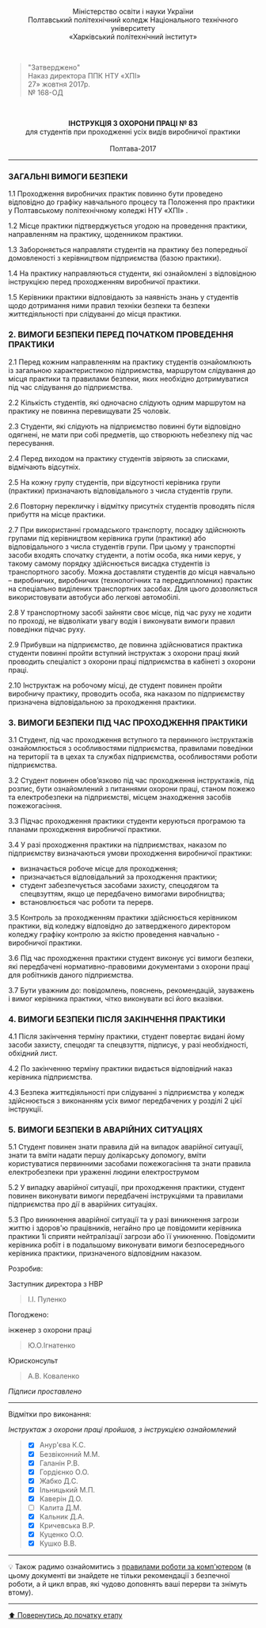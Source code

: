 <p align="center">Міністерство освіти і науки України<br>
Полтавський політехнічний коледж Національного технічного університету <br>
«Харківський політехнічний інститут»</p>
<br>



>"Затверджено"<br>
>Наказ директора ППК НТУ «ХПІ»<br>
>27» жовтня 2017р.<br>
>№ 168-ОД

<br>
<p align="center"><strong>ІНСТРУКЦІЯ З ОХОРОНИ ПРАЦІ № 83</strong><br>
для студентів при проходженні усіх видів виробничої практики<br><br> 
Полтава-2017</p>

---

### **ЗАГАЛЬНІ ВИМОГИ БЕЗПЕКИ**

1.1 Проходження виробничих практик повинно бути проведено відповідно до графіку навчального процесу та Положення про практики у Полтавському політехнічному коледжі НТУ «ХПІ»  .

1.2 Місце практики підтверджується  угодою на проведення практики, направленням на практику, щоденником практики.

1.3 Забороняється направляти студентів на практику без попередньої домовленості з керівництвом підприємства (базою практики).

1.4 На практику направляються студенти, які ознайомлені з відповідною інструкцією перед проходженням виробничої практики.

1.5 Керівники практики відповідають за наявність знань у студентів щодо дотримання ними правил техніки безпеки та безпеки життєдіяльності при слідуванні до місця практики.

### **2. ВИМОГИ БЕЗПЕКИ ПЕРЕД ПОЧАТКОМ ПРОВЕДЕННЯ ПРАКТИКИ**

2.1 Перед кожним направленням на практику студентів ознайомлюють із загальною характеристикою підприємства,  маршрутом слідування до місця практики та правилами безпеки, яких необхідно дотримуватися під час слідування до підприємства.

2.2 Кількість студентів, які одночасно слідують одним маршрутом на практику не повинна перевищувати 25 чоловік.

2.3 Студенти, які слідують на підприємство повинні бути відповідно одягнені, не мати при собі предметів, що створюють небезпеку під час пересування.

2.4 Перед виходом на практику студентів звіряють за списками, відмічають відсутніх.

2.5 На кожну групу студентів, при відсутності керівника групи (практики) призначають відповідального з числа студентів групи.

2.6 Повторну перекличку і відмітку присутніх студентів проводять після прибуття на місце практики.

2.7 При використанні громадського транспорту, посадку здійснюють групами під керівництвом керівника групи (практики) або відповідального з числа студентів групи. При цьому у транспортні засоби входять спочатку студенти, а потім особа, яка ними керує, у такому самому порядку здійснюється висадка студентів із транспортного засобу. Можна доставляти студентів до місця навчально – виробничих, виробничих (технологічних та переддипломних) практик на спеціально виділених транспортних засобах. Для цього дозволяється використовувати автобуси або легкові автомобілі.  

2.8 У транспортному засобі зайняти своє місце, під час руху не ходити по проході, не відволікати увагу водія і виконувати вимоги правил поведінки підчас руху.

2.9 Прибувши на підприємство, де повинна здійснюватися практика студенти повинні пройти вступний інструктаж з охорони праці який проводить спеціаліст з охорони праці підприємства в кабінеті з охорони праці.

2.10 Інструктаж на робочому місці, де студент повинен пройти виробничу практику, проводить особа, яка наказом по підприємству призначена відповідальною за проходження практики.

### **3. ВИМОГИ БЕЗПЕКИ ПІД ЧАС ПРОХОДЖЕННЯ ПРАКТИКИ**

3.1 Студент, під час проходження вступного та первинного інструктажів ознайомлюється з особливостями підприємства, правилами поведінки на території та в цехах та службах підприємства, особливостями роботи підприємства.

3.2 Студент повинен обов’язково під час проходження інструктажів, під розпис, бути ознайомлений  з питаннями охорони праці, станом пожежо та електробезпеки  на підприємстві, місцем знаходження засобів пожежогасіння.

3.3 Підчас проходження практики студенти керуються програмою та планами проходження виробничої практики.

3.4 У разі проходження практики на підприємствах, наказом по підприємству визначаються умови проходження виробничої практики:

- визначається робоче місце для проходження;
- призначається відповідальний за проходження практики;
- студент забезпечується засобами захисту, спецодягом та спецвзуттям, якщо це передбачено вимогами виробництва;
- встановлюється час роботи та перерв.

3.5 Контроль за проходженням практики здійснюється керівником практики, від коледжу відповідно до затвердженого директором коледжу  графіку контролю за якістю проведення навчально - виробничої практики. 

3.6 Під час проходження практики студент виконує усі вимоги безпеки, які передбачені нормативно-правовими документами з охорони праці для робітників даного підприємства. 

3.7 Бути уважним до: повідомлень, пояснень, рекомендацій, зауважень і вимог керівника практики, чітко виконувати всі його вказівки. 

### **4. ВИМОГИ БЕЗПЕКИ ПІСЛЯ ЗАКІНЧЕННЯ ПРАКТИКИ**

4.1 Після закінчення терміну практики, студент повертає видані йому засоби захисту, спецодяг та спецвзуття, підписує, у разі необхідності, обхідний лист.

4.2 По закінченню терміну практики видається відповідний наказ керівника  підприємства.

4.3 Безпека життєдіяльності при слідуванні  з підприємства у коледж здійснюється з виконанням усіх вимог передбачених у розділі 2 цієї інструкції.

### **5. ВИМОГИ БЕЗПЕКИ В АВАРІЙНИХ СИТУАЦІЯХ**

5.1 Студент  повинен  знати правила дій на випадок аварійної ситуації, знати та вміти  надати  першу долікарську допомогу, вміти користуватися первинними засобами пожежогасіння та знати правила електробезпеки при  ураженні людини електрострумом

5.2 У випадку аварійної ситуації, при проходження практики, студент повинен виконувати вимоги передбачені інструкціями та  правилами підприємства про дії в аварійних ситуаціях.

5.3 Про виникнення аварійної ситуації та у разі виникнення загрози життю і здоров'ю працівників, негайно про це повідомити керівника практики 1і сприяти нейтралізації загрози або її уникненню.  Повідомити керівника робіт і в подальшому виконувати вимоги безпосереднього керівника практики, призначеного відповідним наказом.  

Розробив:

Заступник директора з НВР
>І.І. Пуленко

Погоджено:

інженер з охорони праці
>Ю.О.Ігнатенко

Юрисконсульт
>А.В. Коваленко

*Підписи проставлено*

---
Відмітки про виконання:

*Інструктаж з охорони праці пройшов, з інструкцією ознайомлений*

>- [x] Анур'єва К.С.
>- [x] Безвіконний М.М.
>- [x] Галанін Р.В.
>- [x] Гордієнко О.О.
>- [x] Жабко Д.С.
>- [x] Ільницький М.П.
>- [x] Каверін Д.О.
>- [ ] Калита Д.М.
>- [x] Кальник Д.А.
>- [x] Кричевська В.Р.
>- [x] Куценко О.О.
>- [x] Кушко В.В.
---

:bulb: Також радимо ознайомитись з [правилами роботи за комп'ютером](/docs/1.Envisioning/other/%D0%9F%D1%80%D0%B0%D0%B2%D0%B8%D0%BB%D0%B0%20%D1%80%D0%BE%D0%B1%D0%BE%D1%82%D0%B8%20%D0%B7%D0%B0%20%D0%BA%D0%BE%D0%BC%D0%BF'%D1%8E%D1%82%D0%B5%D1%80%D0%BE%D0%BC.pdf) (в цьому документі ви знайдете не тільки рекомендації з безпечної роботи, а й цикл вправ, які чудово доповнять ваші перерви та знімуть втому).

---
[:arrow_up: Повернутись до початку етапу](/docs/1.Envisioning/README.md)

